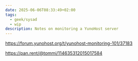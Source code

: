 ```yaml
---
date: 2025-06-06T08:33:49+02:00
tags:
  - geek/sysad
  - wip
description: Notes on monitoring a YunoHost server
---
```

https://forum.yunohost.org/t/yunohost-monitoring-101/37183

https://pan.rent/@tommi/114635312015017584
